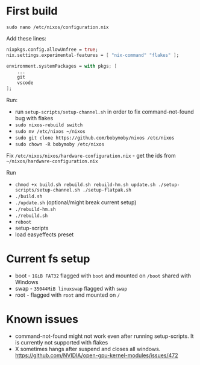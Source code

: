 # First build

`sudo nano /etc/nixos/configuration.nix`

Add these lines:

```nix
nixpkgs.config.allowUnfree = true;
nix.settings.experimental-features = [ "nix-command" "flakes" ];

environment.systemPackages = with pkgs; [
    ...
    git
    vscode
];
```

Run:

-   run `setup-scripts/setup-channel.sh` in order to fix command-not-found bug with flakes
-   `sudo nixos-rebuild switch`
-   `sudo mv /etc/nixos ~/nixos`
-   `sudo git clone https://github.com/bobymoby/nixos /etc/nixos`
-   `sudo chown -R bobymoby /etc/nixos`

Fix `/etc/nixos/nixos/hardware-configuration.nix` - get the ids from `~/nixos/hardware-configuration.nix`

Run

-   `chmod +x build.sh rebuild.sh rebuild-hm.sh update.sh ./setup-scripts/setup-channel.sh ./setup-flatpak.sh`
-   `./build.sh`
-   `./update.sh` (optional/might break current setup)
-   `./rebuild-hm.sh`
-   `./rebuild.sh`
-   `reboot`
-   setup-scripts
-   load easyeffects preset

# Current fs setup

-   boot - `1GiB FAT32` flagged with `boot` and mounted on `/boot` shared with Windows
-   swap - `35044MiB linuxswap` flagged with `swap`
-   root - flagged with `root` and mounted on `/`

# Known issues

-   command-not-found might not work even after running setup-scripts. It is currently not supported with flakes
-   X sometimes hangs after suspend and closes all windows. https://github.com/NVIDIA/open-gpu-kernel-modules/issues/472
